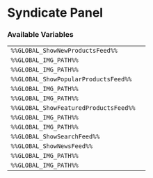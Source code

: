 # Syndicate Panel

### Available Variables
|||
|---|---|
| `%%GLOBAL_ShowNewProductsFeed%%` |
| `%%GLOBAL_IMG_PATH%%` |
| `%%GLOBAL_IMG_PATH%%` |
| `%%GLOBAL_ShowPopularProductsFeed%%` |
| `%%GLOBAL_IMG_PATH%%` |
| `%%GLOBAL_IMG_PATH%%` |
| `%%GLOBAL_ShowFeaturedProductsFeed%%` |
| `%%GLOBAL_IMG_PATH%%` |
| `%%GLOBAL_IMG_PATH%%` |
| `%%GLOBAL_ShowSearchFeed%%` |
| `%%GLOBAL_ShowNewsFeed%%` |
| `%%GLOBAL_IMG_PATH%%` |
| `%%GLOBAL_IMG_PATH%%` |
